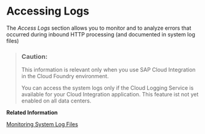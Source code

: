<!-- loioc1649cdc2d854bb5b8960e494ec28b54 -->

# Accessing Logs

The *Access Logs* section allows you to monitor and to analyze errors that occurred during inbound HTTP processing \(and documented in system log files\)

> ### Caution:  
> This information is relevant only when you use SAP Cloud Integration in the Cloud Foundry environment.
> 
> You can access the system logs only if the Cloud Logging Service is available for your Cloud Integration application. This feature ist not yet enabled on all data centers.

**Related Information**  


[Monitoring System Log Files](monitoring-system-log-files-4002376.md "This section contains information on system log files. These log files can be either HTTP access files or default trace files")

